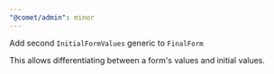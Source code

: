 ```yaml
---
"@comet/admin": minor
---
```


Add second `InitialFormValues` generic to `FinalForm`

This allows differentiating between a form's values and initial values.
